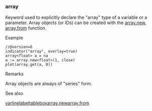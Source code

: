 ### array

Keyword used to explicitly declare the "array" type of a variable or a parameter. Array objects (or IDs) can be created with the [array.new<type>](#fun_array.new<type>), [array.from](#fun_array.from) function.

Example

```
//@version=6  
indicator("array", overlay=true)  
array<float> a = na  
a := array.new<float>(1, close)  
plot(array.get(a, 0))
```

Remarks

Array objects are always of "series" form.

See also

[var](#kw_var)[line](#type_line)[label](#type_label)[table](#type_table)[box](#type_box)[array.new<type>](#fun_array.new<type>)[array.from](#fun_array.from)
